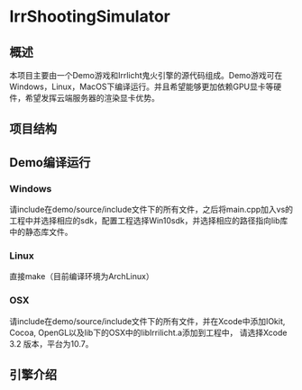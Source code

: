 # IrrShootingSimulator

## 概述
本项目主要由一个Demo游戏和Irrlicht鬼火引擎的源代码组成。Demo游戏可在Windows，Linux，MacOS下编译运行。并且希望能够更加依赖GPU显卡等硬件，希望发挥云端服务器的渲染显卡优势。

## 项目结构

## Demo编译运行
### Windows
请include在demo/source/include文件下的所有文件，之后将main.cpp加入vs的工程中并选择相应的sdk，配置工程选择Win10sdk，并选择相应的路径指向lib库中的静态库文件。

### Linux
直接make（目前编译环境为ArchLinux）

### OSX
请include在demo/source/include文件下的所有文件，并在Xcode中添加IOkit, Cocoa, OpenGL以及lib下的OSX中的libIrrilicht.a添加到工程中，
请选择Xcode 3.2 版本，平台为10.7。

## 引擎介绍
